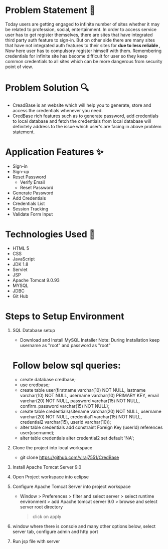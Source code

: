 
# Problem Statement 	&#x1f30b;

Today users are getting engaged to infinite number of sites whether it may be related to profession, social, entertainment.
In order to access service user has to get register themselves, there are sites that have integrated third party auth feature to sign-in.
But on other side there are many sites that have not integrated auth features to their sites for <strong> due to less reliable </strong>, Now here user has to compulsory register himself with them.
Remembering credentials for infinite site has become difficult for user so they keep common credentials to all sites which can be more dangerous from security point of view.

# Problem Solution  &#x1F50D; 
- CreadBase is an website which will help you to generate, store and access the credentials whenever you need.
- CredBase rich features such as to generate password, add credentials to local database and fetch the credentials from local database will definitely address to the issue which user's are facing in above problem statement.

# Application Features &#10024; 

- Sign-in
- Sign-up
- Reset Password
     - Verify Email
     - Reset Password
- Generate Password
- Add Credentials
- Credentials List
- Session Tracking
- Validate Form Input

# Technologies Used &#x1F680;
- HTML 5
- CSS
- JavaScript
- JDK 1.8
- Servlet
- JSP
- Apache Tomcat 9.0.93
- MYSQL
- JDBC
- Git Hub


# Steps to Setup Environment

1. SQL Database setup
   - Download and Install MySQL Installer
     Note: During Installation keep username as "root" and password as "root"

   # Follow below sql queries:
      - create database credbase;
      - use credbase;
      - create table user(firstname varchar(10) NOT NULL, lastname varchar(10) NOT NULL, username varchar(10) PRIMARY KEY, email varchar(20) NOT NULL, 
        password varchar(15) NOT NULL, confirm_password varchar(15) NOT NULL);
      - create table credentials(sitename varchar(20) NOT NULL, username varchar(20) NOT NULL, credential1 varchar(15) NOT NULL, credential2 varchar(15),
        userId varchar(10));
      - alter table credentials add constraint Foreign Key (userId) references user(username);
      - alter table credentials alter credential2 set default 'NA';

2. Clone the project into local workspace
     - git clone https://github.com/viraj7551/CredBase
3. Install Apache Tomcat Server 9.0

4. Open Project workspace into eclipse

5. Configure Apache Tomcat Server into project workspace
     - Window > Preferences > filter and select server > select runtime environment > add Apache tomcat server 9.0 > browse and select server root directory
       > click on apply
       
6. window where there is console and many other options below, select server tab, configure admin and http port

7. Run jsp file with server
